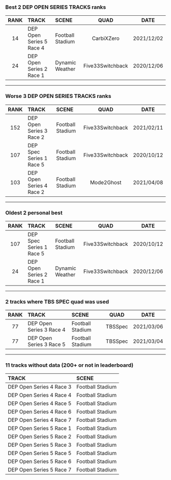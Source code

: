 ### Best 2 DEP OPEN SERIES TRACKS ranks
|RANK|TRACK|SCENE|QUAD|DATE|
|:---:|:---|:---|:---:|:---:|
|14|DEP Open Series 5 Race 4|Football Stadium|CarbiXZero|2021/12/02|
|24|DEP Open Series 2 Race 1|Dynamic Weather|Five33Switchback|2020/12/06|
---
### Worse 3 DEP OPEN SERIES TRACKS ranks
|RANK|TRACK|SCENE|QUAD|DATE|
|:---:|:---|:---|:---:|:---:|
|152|DEP Open Series 3 Race 2|Football Stadium|Five33Switchback|2021/02/11|
|107|DEP Spec Series 1 Race 5|Football Stadium|Five33Switchback|2020/10/12|
|103|DEP Open Series 4 Race 2|Football Stadium|Mode2Ghost|2021/04/08|
---
### Oldest 2 personal best
|RANK|TRACK|SCENE|QUAD|DATE|
|:---:|:---|:---|:---:|:---:|
|107|DEP Spec Series 1 Race 5|Football Stadium|Five33Switchback|2020/10/12|
|24|DEP Open Series 2 Race 1|Dynamic Weather|Five33Switchback|2020/12/06|
---
### 2 tracks where TBS SPEC quad was used
|RANK|TRACK|SCENE|QUAD|DATE|
|:---:|:---|:---|:---:|:---:|
|77|DEP Open Series 3 Race 4|Football Stadium|TBSSpec|2021/03/06|
|77|DEP Open Series 3 Race 5|Football Stadium|TBSSpec|2021/03/04|
---
### 11 tracks without data (200+ or not in leaderboard)
|TRACK|SCENE|
|:---|:---|
|DEP Open Series 4 Race 3|Football Stadium|
|DEP Open Series 4 Race 4|Football Stadium|
|DEP Open Series 4 Race 5|Football Stadium|
|DEP Open Series 4 Race 6|Football Stadium|
|DEP Open Series 4 Race 7|Football Stadium|
|DEP Open Series 5 Race 1|Football Stadium|
|DEP Open Series 5 Race 2|Football Stadium|
|DEP Open Series 5 Race 3|Football Stadium|
|DEP Open Series 5 Race 5|Football Stadium|
|DEP Open Series 5 Race 6|Football Stadium|
|DEP Open Series 5 Race 7|Football Stadium|

